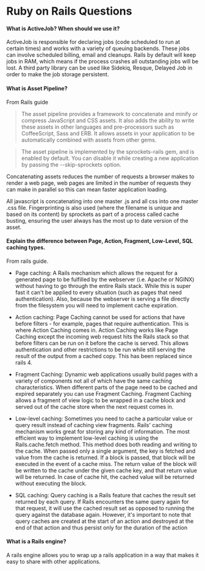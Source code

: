 # Ruby on Rails Questions

#### What is ActiveJob? When should we use it?

ActiveJob is responsible for declaring jobs (code scheduled to run at certain times) and works with a variety of queuing backends. These jobs can involve scheduled billing, email and cleanups. Rails by default will keep jobs in RAM, which means if the process crashes all outstanding jobs will be lost. A third party library can be used like Sidekiq, Resque, Delayed Job in order to make the job storage persistent. 

#### What is Asset Pipeline?
From Rails guide

> The asset pipeline provides a framework to concatenate and minify or compress JavaScript and CSS assets. It also adds the ability to write these assets in other languages and pre-processors such as CoffeeScript, Sass and ERB. It allows assets in your application to be automatically combined with assets from other gems. 

> The asset pipeline is implemented by the sprockets-rails gem, and is enabled by default. You can disable it while creating a new application by passing the --skip-sprockets option.

Concatenating assets reduces the number of requests a browser makes to render a web page, web pages are limited in the number of requests they can make in parallel so this can mean faster application loading. 

All javascript is concatenating into one master .js and all css into one master .css file. 
Fingerprinting is also used (where the filename is unique and based on its content) by sprockets as part of a process called cache busting, ensuring the user always has the most up to date version of the asset. 

#### Explain the difference between Page, Action, Fragment, Low-Level, SQL caching types.
From rails guide.

- Page caching: A Rails mechanism which allows the request for a generated page to be fulfilled by the webserver (i.e. Apache or NGINX) without having to go through the entire Rails stack. While this is super fast it can't be applied to every situation (such as pages that need authentication). Also, because the webserver is serving a file directly from the filesystem you will need to implement cache expiration.

- Action caching: Page Caching cannot be used for actions that have before filters - for example, pages that require authentication. This is where Action Caching comes in. Action Caching works like Page Caching except the incoming web request hits the Rails stack so that before filters can be run on it before the cache is served. This allows authentication and other restrictions to be run while still serving the result of the output from a cached copy. This has been replaced since rails 4. 

- Fragment Caching: Dynamic web applications usually build pages with a variety of components not all of which have the same caching characteristics. When different parts of the page need to be cached and expired separately you can use Fragment Caching.
Fragment Caching allows a fragment of view logic to be wrapped in a cache block and served out of the cache store when the next request comes in.

- Low-level caching: Sometimes you need to cache a particular value or query result instead of caching view fragments. Rails' caching mechanism works great for storing any kind of information.
The most efficient way to implement low-level caching is using the Rails.cache.fetch method. This method does both reading and writing to the cache. When passed only a single argument, the key is fetched and value from the cache is returned. If a block is passed, that block will be executed in the event of a cache miss. The return value of the block will be written to the cache under the given cache key, and that return value will be returned. In case of cache hit, the cached value will be returned without executing the block.

- SQL caching: Query caching is a Rails feature that caches the result set returned by each query. If Rails encounters the same query again for that request, it will use the cached result set as opposed to running the query against the database again. However, it's important to note that query caches are created at the start of an action and destroyed at the end of that action and thus persist only for the duration of the action


#### What is a Rails engine?

A rails engine allows you to wrap up a rails application in a way that makes it easy to share with other applications. 
